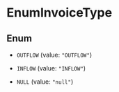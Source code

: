 

# EnumInvoiceType

## Enum


* `OUTFLOW` (value: `"OUTFLOW"`)

* `INFLOW` (value: `"INFLOW"`)

* `NULL` (value: `"null"`)



